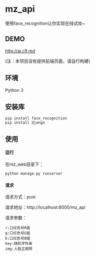 # mz_api

使用face_recognition让你实现在线试妆~

## DEMO

http://ai.clf.red

(注：本项目没有提供前端页面，请自行构建)

## 环境

Python 3

## 安装库

```
pip install face_recognition
pip install django
```

## 使用

#### 运行
在mz_web目录下：

```
python manage.py runserver
```

#### 请求
请求方式：post

请求地址：http://localhost:8000/mz_api

请求参数：

```
r:口红色号R值 
g:口红色号G值
b:口红色号B值
key:随机字符串
img:人脸正面照
```
